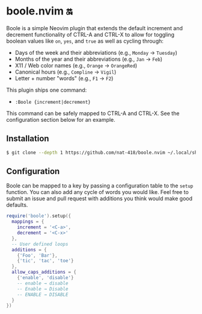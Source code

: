 boole.nvim 🔛
=============

Boole is a simple Neovim plugin that extends the default increment and
decrement functionality of CTRL-A and CTRL-X to allow for toggling
boolean values like `on`, `yes`, and `true` as well as cycling through:

* Days of the week and their abbreviations (e.g., `Monday` → `Tuesday`)
* Months of the year and their abbreviations (e.g., `Jan` → `Feb`)
* X11 / Web color names (e.g., `Orange` → `OrangeRed`)
* Canonical hours (e.g., `Compline` → `Vigil`)
* Letter + number "words" (e.g., `F1` → `F2`)

This plugin ships one command:

* `:Boole {increment|decrement}`

This command can be safely mapped to CTRL-A and CTRL-X. See the
configuration section below for an example.

Installation
------------

```sh
$ git clone --depth 1 https://github.com/nat-418/boole.nvim ~/.local/share/nvim/site/pack/boole/start/boole.nvim
```

Configuration
-------------

Boole can be mapped to a key by passing a configuration table to the 
`setup` function. You can also add any cycle of words you would like.
Feel free to submit an issue and pull request with additions you
think would make good defaults.

```lua
require('boole').setup({
  mappings = {
    increment = '<C-a>',
    decrement = '<C-x>'
  },
  -- User defined loops
  additions = {
    {'Foo', 'Bar'},
    {'tic', 'tac', 'toe'}
  },
  allow_caps_additions = {
    {'enable', 'disable'}
    -- enable → disable
    -- Enable → Disable
    -- ENABLE → DISABLE
  }
})
```
